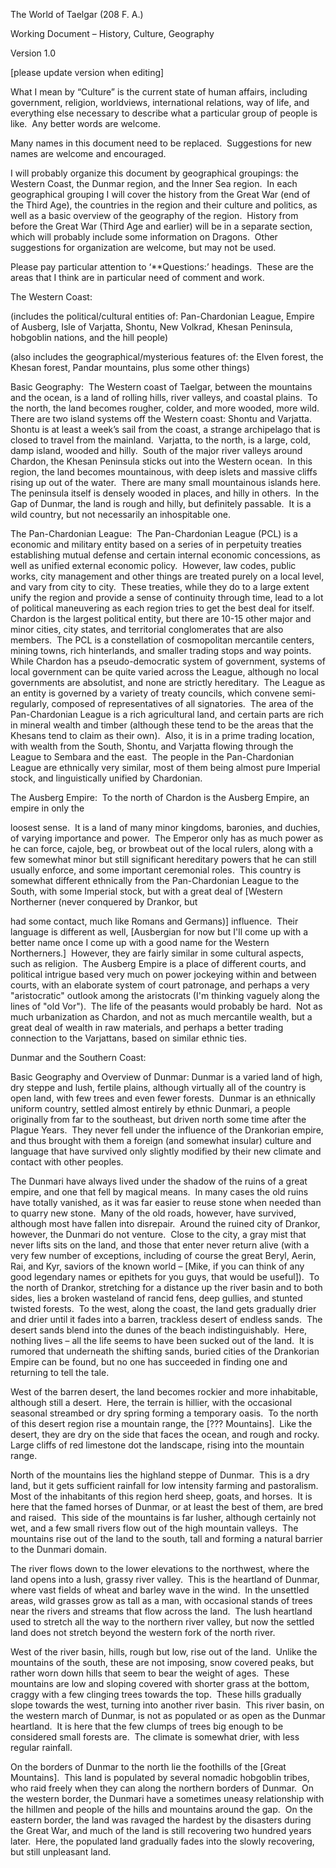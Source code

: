 The World of Taelgar (208 F. A.) 

Working Document – History, Culture, Geography 

Version 1.0 

[please update version when editing] 

What I mean by “Culture” is the current state of human affairs, including government, religion, worldviews, international relations, way of life, and everything else necessary to describe what a particular group of people is like.  Any better words are welcome. 

Many names in this document need to be replaced.  Suggestions for new names are welcome and encouraged. 

I will probably organize this document by geographical groupings: the Western Coast, the Dunmar region, and the Inner Sea region.  In each geographical grouping I will cover the history from the Great War (end of the Third Age), the countries in the region and their culture and politics, as well as a basic overview of the geography of the region.  History from before the Great War (Third Age and earlier) will be in a separate section, which will probably include some information on Dragons.  Other suggestions for organization are welcome, but may not be used. 

Please pay particular attention to ‘**Questions:’ headings.  These are the areas that I think are in particular need of comment and work. 

The Western Coast: 

(includes the political/cultural entities of: Pan-Chardonian League, Empire of Ausberg, Isle of Varjatta, Shontu, New Volkrad, Khesan Peninsula, hobgoblin nations, and the hill people) 

(also includes the geographical/mysterious features of: the Elven forest, the Khesan forest, Pandar mountains, plus some other things) 

Basic Geography:  The Western coast of Taelgar, between the mountains and the ocean, is a land of rolling hills, river valleys, and coastal plains.  To the north, the land becomes rougher, colder, and more wooded, more wild.  There are two island systems off the Western coast: Shontu and Varjatta.  Shontu is at least a week’s sail from the coast, a strange archipelago that is closed to travel from the mainland.  Varjatta, to the north, is a large, cold, damp island, wooded and hilly.  South of the major river valleys around Chardon, the Khesan Peninsula sticks out into the Western ocean.  In this region, the land becomes mountainous, with deep islets and massive cliffs rising up out of the water.  There are many small mountainous islands here.  The peninsula itself is densely wooded in places, and hilly in others.  In the Gap of Dunmar, the land is rough and hilly, but definitely passable.  It is a wild country, but not necessarily an inhospitable one. 

The Pan-Chardonian League:  The Pan-Chardonian League (PCL) is a economic and military entity based on a series of in perpetuity treaties establishing mutual defense and certain internal economic concessions, as well as unified external economic policy.  However, law codes, public works, city management and other things are treated purely on a local level, and vary from city to city.  These treaties, while they do to a large extent unify the region and provide a sense of continuity through time, lead to a lot of political maneuvering as each region tries to get the best deal for itself.  Chardon is the largest political entity, but there are 10-15 other major and minor cities, city states, and territorial conglomerates that are also members.  The PCL is a constellation of cosmopolitan mercantile centers, mining towns, rich hinterlands, and smaller trading stops and way points.  While Chardon has a pseudo-democratic system of government, systems of local government can be quite varied across the League, although no local governments are absolutist, and none are strictly hereditary.  The League as an entity is governed by a variety of treaty councils, which convene semi-regularly, composed of representatives of all signatories.  The area of the Pan-Chardonian League is a rich agricultural land, and certain parts are rich in mineral wealth and timber (although these tend to be the areas that the Khesans tend to claim as their own).  Also, it is in a prime trading location, with wealth from the South, Shontu, and Varjatta flowing through the League to Sembara and the east.  The people in the Pan-Chardonian League are ethnically very similar, most of them being almost pure Imperial stock, and linguistically unified by Chardonian.     

The Ausberg Empire:  To the north of Chardon is the Ausberg Empire, an empire in only the 

loosest sense.  It is a land of many minor kingdoms, baronies, and duchies, of varying importance and power.  The Emperor only has as much power as he can force, cajole, beg, or browbeat out of the local rulers, along with a few somewhat minor but still significant hereditary powers that he can still usually enforce, and some important ceremonial roles.  This country is somewhat different ethnically from the Pan-Chardonian League to the South, with some Imperial stock, but with a great deal of [Western Northerner (never conquered by Drankor, but 

had some contact, much like Romans and Germans)] influence.  Their language is different as well, [Ausbergian for now but I'll come up with a better name once I come up with a good name for the Western Northerners.]  However, they are fairly similar in some cultural aspects, such as religion.  The Ausberg Empire is a place of different courts, and political intrigue based very much on power jockeying within and between courts, with an elaborate system of court patronage, and perhaps a very "aristocratic" outlook among the aristocrats (I'm thinking vaguely along the lines of "old Vor").  The life of the peasants would probably be hard.  Not as much urbanization as Chardon, and not as much mercantile wealth, but a great deal of wealth in raw materials, and perhaps a better trading connection to the Varjattans, based on similar ethnic ties. 

Dunmar and the Southern Coast: 

Basic Geography and Overview of Dunmar: Dunmar is a varied land of high, dry steppe and lush, fertile plains, although virtually all of the country is open land, with few trees and even fewer forests.  Dunmar is an ethnically uniform country, settled almost entirely by ethnic Dunmari, a people originally from far to the southeast, but driven north some time after the Plague Years.  They never fell under the influence of the Drankorian empire, and thus brought with them a foreign (and somewhat insular) culture and language that have survived only slightly modified by their new climate and contact with other peoples.   

The Dunmari have always lived under the shadow of the ruins of a great empire, and one that fell by magical means.  In many cases the old ruins have totally vanished, as it was far easier to reuse stone when needed than to quarry new stone.  Many of the old roads, however, have survived, although most have fallen into disrepair.  Around the ruined city of Drankor, however, the Dunmari do not venture.  Close to the city, a gray mist that never lifts sits on the land, and those that enter never return alive (with a very few number of exceptions, including of course the great Beryl, Aerin, Rai, and Kyr, saviors of the known world – [Mike, if you can think of any good legendary names or epithets for you guys, that would be useful]).  To the north of Drankor, stretching for a distance up the river basin and to both sides, lies a broken wasteland of rancid fens, deep gullies, and stunted twisted forests.  To the west, along the coast, the land gets gradually drier and drier until it fades into a barren, trackless desert of endless sands.  The desert sands blend into the dunes of the beach indistinguishably.  Here, nothing lives – all the life seems to have been sucked out of the land.  It is rumored that underneath the shifting sands, buried cities of the Drankorian Empire can be found, but no one has succeeded in finding one and returning to tell the tale. 

West of the barren desert, the land becomes rockier and more inhabitable, although still a desert.  Here, the terrain is hillier, with the occasional seasonal streambed or dry spring forming a temporary oasis.  To the north of this desert region rise a mountain range, the [??? Mountains].  Like the desert, they are dry on the side that faces the ocean, and rough and rocky.  Large cliffs of red limestone dot the landscape, rising into the mountain range.   

North of the mountains lies the highland steppe of Dunmar.  This is a dry land, but it gets sufficient rainfall for low intensity farming and pastoralism.  Most of the inhabitants of this region herd sheep, goats, and horses.  It is here that the famed horses of Dunmar, or at least the best of them, are bred and raised.  This side of the mountains is far lusher, although certainly not wet, and a few small rivers flow out of the high mountain valleys.  The mountains rise out of the land to the south, tall and forming a natural barrier to the Dunmari domain.   

The river flows down to the lower elevations to the northwest, where the land opens into a lush, grassy river valley.  This is the heartland of Dunmar, where vast fields of wheat and barley wave in the wind.  In the unsettled areas, wild grasses grow as tall as a man, with occasional stands of trees near the rivers and streams that flow across the land.  The lush heartland used to stretch all the way to the northern river valley, but now the settled land does not stretch beyond the western fork of the north river.   

West of the river basin, hills, rough but low, rise out of the land.  Unlike the mountains of the south, these are not imposing, snow covered peaks, but rather worn down hills that seem to bear the weight of ages.  These mountains are low and sloping covered with shorter grass at the bottom, craggy with a few clinging trees towards the top.  These hills gradually slope towards the west, turning into another river basin.  This river basin, on the western march of Dunmar, is not as populated or as open as the Dunmar heartland.  It is here that the few clumps of trees big enough to be considered small forests are.  The climate is somewhat drier, with less regular rainfall.   

On the borders of Dunmar to the north lie the foothills of the [Great Mountains].  This land is populated by several nomadic hobgoblin tribes, who raid freely when they can along the northern borders of Dunmar.  On the western border, the Dunmari have a sometimes uneasy relationship with the hillmen and people of the hills and mountains around the gap.  On the eastern border, the land was ravaged the hardest by the disasters during the Great War, and much of the land is still recovering two hundred years later.  Here, the populated land gradually fades into the slowly recovering, but still unpleasant land.
